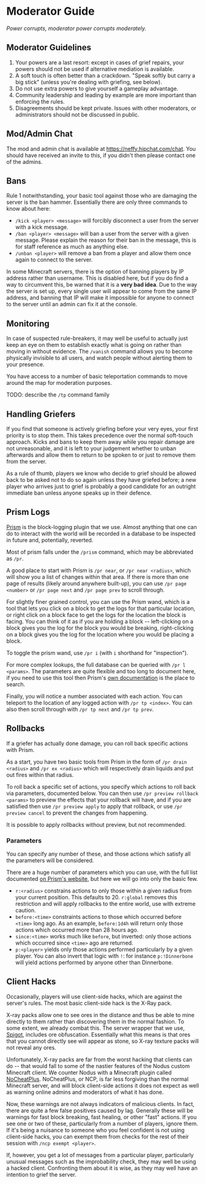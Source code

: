 Moderator Guide
===============

*Power corrupts, moderator power corrupts moderately.*

Moderator Guidelines
--------------------

1. Your powers are a last resort: except in cases of grief repairs, your powers should not be used if alternative mediation is available.
2. A soft touch is often better than a crackdown. "Speak softly but carry a big stick" (unless you're dealing with griefing, see below).
3. Do not use extra powers to give yourself a gameplay advantage.
4. Community leadership and leading by example are more important than enforcing the rules.
5. Disagreements should be kept private. Issues with other moderators, or administrators should not be discussed in public.

Mod/Admin Chat
--------------

The mod and admin chat is available at https://neffy.hipchat.com/chat. You should have received an invite to this, if you didn't then please contact one of the admins.

Bans
----

Rule 1 notwithstanding, your basic tool against those who are damaging the server is the ban hammer. Essentially there are only three commands to know about here:

* `/kick <player> <message>` will forcibly disconnect a user from the server with a kick message.
* `/ban <player> <message>` will ban a user from the server with a given message. Please explain the reason for their ban in the message, this is for staff reference as much as anything else.
* `/unban <player>` will remove a ban from a player and allow them once again to connect to the server.

In some Minecraft servers, there is the option of banning players by IP address rather than username. This is disabled here, but if you do find a way to circumvent this, be warned that it is a **very bad idea**. Due to the way the server is set up, every single user will appear to come from the same IP address, and banning that IP will make it impossible for anyone to connect to the server until an admin can fix it at the console.

Monitoring
----------

In case of suspected rule-breakers, it may well be useful to actually just keep an eye on them to establish exactly what is going on rather than moving in without evidence. The `/vanish` command allows you to become physically invisible to all users, and watch people without alerting them to your presence.

You have access to a number of basic teleportation commands to move around the map for moderation purposes.

TODO: describe the `/tp` command family

Handling Griefers
-----------------

If you find that someone is actively griefing before your very eyes, your first priority is to stop them. This takes precedence over the normal soft-touch approach. Kicks and bans to keep them away while you repair damage are not unreasonable, and it is left to your judgement whether to unban afterwards and allow them to return to be spoken to or just to remove them from the server.

As a rule of thumb, players we know who decide to grief should be allowed back to be asked not to do so again unless they have griefed before; a new player who arrives just to grief is probably a good candidate for an outright immediate ban unless anyone speaks up in their defence.

Prism Logs
----------

[Prism](http://discover-prism.com/) is the block-logging plugin that we use. Almost anything that one can do to interact with the world will be recorded in a database to be inspected in future and, potentially, reverted.

Most of prism falls under the `/prism` command, which may be abbreviated as `/pr`.

A good place to start with Prism is `/pr near`, or `/pr near <radius>`, which will show you a list of changes within that area. If there is more than one page of results (likely around anywhere built-up), you can use `/pr page <number>` or `/pr page next` and `/pr page prev` to scroll through.

For slightly finer grained control, you can use the Prism wand, which is a tool that lets you click on a block to get the logs for that particular location, or right click on a block face to get the logs for the location the block is facing. You can think of it as if you are holding a block -- left-clicking on a block gives you the log for the block you would be breaking, right-clicking on a block gives you the log for the location where you would be placing a block.

To toggle the prism wand, use `/pr i` (with `i` shorthand for "inspection").

For more complex lookups, the full database can be queried with `/pr l <params>`. The parameters are quite flexible and too long to document here, if you need to use this tool then Prism's [own documentation](http://discover-prism.com/wiki/view/parameters/) is the place to search.

Finally, you will notice a number associated with each action. You can teleport to the location of any logged action with `/pr tp <index>`. You can also then scroll through with `/pr tp next` and `/pr tp prev`.

Rollbacks
---------

If a griefer has actually done damage, you can roll back specific actions with Prism.

As a start, you have two basic tools from Prism in the form of `/pr drain <radius>` and `/pr ex <radius>` which will respectively drain liquids and put out fires within that radius.

To roll back a specific set of actions, you specify which actions to roll back via parameters, documented below. You can then use `/pr preview rollback <params>` to preview the effects that your rollback will have, and if you are satisfied then use `/pr preview apply` to apply that rollback, or use `/pr preview cancel` to prevent the changes from happening.

It is possible to apply rollbacks without preview, but not recommended.

### Parameters

You can specify any number of these, and those actions which satisfy all the parameters will be considered.

There are a huge number of parameters which you can use, with the full list documented [on Prism's website](http://discover-prism.com/wiki/view/parameters/), but here we will go into only the basic few.

* `r:<radius>` constrains actions to only those within a given radius from your current position. This defaults to 20. `r:global` removes this restriction and will apply rollbacks to the entire world, use with extreme caution.
* `before:<time>` constraints actions to those which occurred before `<time>` long ago. As an example, `before:1d4h` will return only those actions which occurred more than 28 hours ago.
* `since:<time>` works much like `before`, but inverted: only those actions which occurred since `<time>` ago are returned.
* `p:<player>` yields only those actions performed particularly by a given player. You can also invert that logic with `!`: for instance `p:!Dinnerbone` will yield actions performed by anyone other than Dinnerbone.

Client Hacks
------------

Occasionally, players will use client-side hacks, which are against the server's rules. The most basic client-side hack is the X-Ray pack.

X-ray packs allow one to see ores in the distance and thus be able to mine directly to them rather than discovering them in the normal fashion. To some extent, we already combat this. The server wrapper that we use, [Spigot](http://www.spigotmc.org/), includes ore obfuscation. Essentially what this means is that ores that you cannot directly see will appear as stone, so X-ray texture packs will not reveal any ores.

Unfortunately, X-ray packs are far from the worst hacking that clients can do -- that would fall to some of the nastier features of the Nodus custom Minecraft client. We counter Nodus with a Minecraft plugin called [NoCheatPlus](http://dev.bukkit.org/bukkit-plugins/nocheatplus/). NoCheatPlus, or NCP, is far less forgiving than the normal Minecraft server, and will block client-side actions it does not expect as well as warning online admins and moderators of what it has done.

Now, these warnings are not always indicators of malicious clients. In fact, there are quite a few false positives caused by lag. Generally these will be warnings for fast block breaking, fast healing, or other "fast" actions. If you see one or two of these, particularly from a number of players, ignore them. If it's being a nuisance to someone who you feel confident is not using client-side hacks, you can exempt them from checks for the rest of their session with `/ncp exempt <player>`.

If, however, you get a lot of messages from a particular player, particularly unusual messages such as the improbability check, they may well be using a hacked client. Confronting them about it is wise, as they may well have an intention to grief the server.
